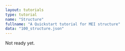 ```yaml
---
layout: tutorials
type: tutorial
name: "Structure"
fullname: "A Quickstart tutorial for MEI structure"
data: "100_structure.json"
---
```

Not ready yet.